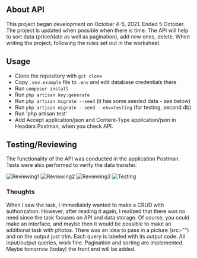 ## About API

This project began development on October 4-5, 2021. Ended 5 October. The project is updated when possible when there is time.
The API will help to sort data (price/date as well as pagination), add new ones, delete. When writing the project, following the rules set out in the worksheet.

## Usage

- Clone the repository with `git clone`
- Copy `.env.example` file to `.env` and edit database credentials there
- Run `composer install`
- Run `php artisan key:generate`
- Run `php artisan migrate --seed` (it has some seeded data - see below)
- Run `php artisan migrate --seed --env=testing` (for testing, second db)
- Run 'php artisan test'
- Add Accept application/json and Content-Type application/json in Headers Postman, when you check API.

## Testing/Reviewing

The functionality of the API was conducted in the application Postman. Tests were also performed to verify the data transfer.

![Reviewing1](https://i.imgur.com/G7poXe2.png)
![Reviewing2](https://i.imgur.com/aIfXV0y.png)
![Reviewing3](https://i.imgur.com/wzh9V5H.png)
![Testing](https://i.imgur.com/9VEAFvM.png)


### Thoughts

When I saw the task, I immediately wanted to make a CRUD with authorization. However, after reading it again, I realized that there was no need since the task focuses on API and data storage.
Of course, you could make an interface, and maybe then it would be possible to make an additional task with photos. There was an idea to pass in a picture (src="") and on the output just trim. Each query is labeled with its output code. All input/output queries, work fine. Pagination and sorting are implemented. Maybe tomorrow (today) the front end will be added.
